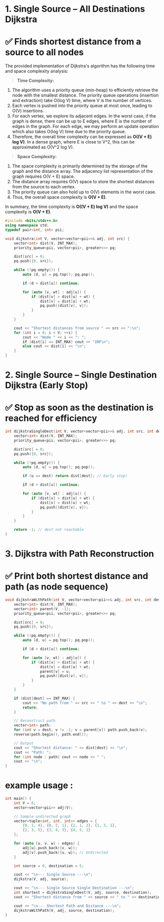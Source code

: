 # 1. Single Source – All Destinations Dijkstra
# ✅ Finds shortest distance from a source to all nodes

The provided implementation of Dijkstra's algorithm has the following time and space complexity analysis:

>**Time Complexity:**          
1. The algorithm uses a priority queue (min-heap) to efficiently retrieve the node with the smallest distance. The priority queue operations (insertion and extraction) take O(log V) time, where V is the number of vertices.
2. Each vertex is pushed into the priority queue at most once, leading to O(V) insertions.
3. For each vertex, we explore its adjacent edges. In the worst case, if the graph is dense, there can be up to E edges, where E is the number of edges in the graph. For each edge, we may perform an update operation which also takes O(log V) time due to the priority queue.
4. Therefore, the overall time complexity can be expressed as **O((V + E) log V)**. In a dense graph, where E is close to V^2, this can be approximated as O(V^2 log V).

>**Space Complexity:**
1. The space complexity is primarily determined by the storage of the graph and the distance array. The adjacency list representation of the graph requires O(V + E) space.
2. The distance array requires O(V) space to store the shortest distances from the source to each vertex.
3. The priority queue can also hold up to O(V) elements in the worst case.
4. Thus, the overall space complexity is **O(V + E)**.

In summary, the time complexity is **O((V + E) log V)** and the space complexity is **O(V + E)**.

```cpp
#include <bits/stdc++.h>
using namespace std;
typedef pair<int, int> pii;

void dijkstra(int V, vector<vector<pii>>& adj, int src) {
    vector<int> dist(V, INT_MAX);
    priority_queue<pii, vector<pii>, greater<>> pq;

    dist[src] = 0;
    pq.push({0, src});

    while (!pq.empty()) {
        auto [d, u] = pq.top(); pq.pop();

        if (d > dist[u]) continue;

        for (auto [v, wt] : adj[u]) {
            if (dist[v] > dist[u] + wt) {
                dist[v] = dist[u] + wt;
                pq.push({dist[v], v});
            }
        }
    }

    cout << "Shortest distances from source " << src << ":\n";
    for (int i = 0; i < V; ++i) {
        cout << "Node " << i << ": ";
        if (dist[i] == INT_MAX) cout << "INF\n";
        else cout << dist[i] << "\n";
    }
}

```

# 2. Single Source – Single Destination Dijkstra (Early Stop)
# ✅ Stop as soon as the destination is reached for efficiency

```cpp
int dijkstraSingleDest(int V, vector<vector<pii>>& adj, int src, int dest) {
    vector<int> dist(V, INT_MAX);
    priority_queue<pii, vector<pii>, greater<>> pq;

    dist[src] = 0;
    pq.push({0, src});

    while (!pq.empty()) {
        auto [d, u] = pq.top(); pq.pop();

        if (u == dest) return dist[dest]; // Early stop!

        if (d > dist[u]) continue;

        for (auto [v, wt] : adj[u]) {
            if (dist[v] > dist[u] + wt) {
                dist[v] = dist[u] + wt;
                pq.push({dist[v], v});
            }
        }
    }

    return -1; // dest not reachable
}

```

# 3. Dijkstra with Path Reconstruction
# ✅ Print both shortest distance and path (as node sequence)

```cpp
void dijkstraWithPath(int V, vector<vector<pii>>& adj, int src, int dest) {
    vector<int> dist(V, INT_MAX);
    vector<int> parent(V, -1);
    priority_queue<pii, vector<pii>, greater<>> pq;

    dist[src] = 0;
    pq.push({0, src});

    while (!pq.empty()) {
        auto [d, u] = pq.top(); pq.pop();

        if (d > dist[u]) continue;

        for (auto [v, wt] : adj[u]) {
            if (dist[v] > dist[u] + wt) {
                dist[v] = dist[u] + wt;
                parent[v] = u;
                pq.push({dist[v], v});
            }
        }
    }

    if (dist[dest] == INT_MAX) {
        cout << "No path from " << src << " to " << dest << "\n";
        return;
    }

    // Reconstruct path
    vector<int> path;
    for (int v = dest; v != -1; v = parent[v]) path.push_back(v);
    reverse(path.begin(), path.end());

    // Output
    cout << "Shortest distance: " << dist[dest] << "\n";
    cout << "Path: ";
    for (int node : path) cout << node << " ";
    cout << "\n";
}

```

# example usage : 
```cpp
int main() {
    int V = 6;
    vector<vector<pii>> adj(V);

    // Sample undirected graph
    vector<tuple<int, int, int>> edges = {
        {0, 1, 4}, {0, 2, 1}, {2, 1, 2}, {1, 3, 1},
        {2, 3, 5}, {3, 4, 3}, {4, 5, 1}
    };

    for (auto [u, v, w] : edges) {
        adj[u].push_back({v, w});
        adj[v].push_back({u, w}); // Undirected
    }

    int source = 0, destination = 5;

    cout << "\n--- Single Source ---\n";
    dijkstra(V, adj, source);

    cout << "\n--- Single Source Single Destination ---\n";
    int shortest = dijkstraSingleDest(V, adj, source, destination);
    cout << "Shortest distance from " << source << " to " << destination << ": " << shortest << "\n";

    cout << "\n--- Shortest Path and Distance ---\n";
    dijkstraWithPath(V, adj, source, destination);
}

```

